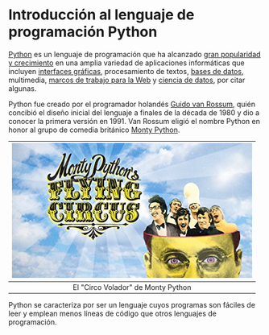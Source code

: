 Introducción al lenguaje de programación Python
===============================================

[Python](https://www.python.org) es un lenguaje de programación que ha alcanzado [gran popularidad y crecimiento](https://stackoverflow.blog/2017/09/06/incredible-growth-python/) en una amplia variedad de aplicaciones informáticas que incluyen [interfaces gráficas](https://wiki.python.org/moin/GuiProgramming), procesamiento de textos, [bases de datos](https://www.datacamp.com/courses/introduction-to-relational-databases-in-python), multimedia, [marcos de trabajo para la Web](https://wiki.python.org/moin/WebFrameworks) y [ciencia de datos](https://www.datacamp.com/courses/intro-to-python-for-data-science), por citar algunas.

Python fue creado por el programador holandés [Guido van Rossum](https://gvanrossum.github.io//), quién concibió el diseño inicial del lenguaje a finales de la década de 1980 y dio a conocer la primera versión en 1991. Van Rossum eligió el nombre Python en honor al grupo de comedia británico [Monty Python](https://es.wikipedia.org/wiki/Monty_Python).

| ![](img/montypython.jpg) |
|:---:|
| El "Circo Volador" de Monty Python |

Python se caracteriza por ser un lenguaje cuyos programas son fáciles de leer y emplean menos líneas de código que otros lenguajes de programación.
